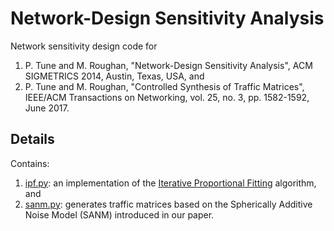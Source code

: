 # Network-Design Sensitivity Analysis

Network sensitivity design code for
1. P. Tune and M. Roughan, "Network-Design Sensitivity Analysis", ACM SIGMETRICS 2014, Austin, Texas, 
USA, and
1. P. Tune and M. Roughan, "Controlled Synthesis of Traffic Matrices", IEEE/ACM Transactions on Networking, 
vol. 25, no. 3, pp. 1582-1592, June 2017.

## Details

Contains:
1. [ipf.py](./ipf.py): an implementation of the 
[Iterative Proportional Fitting](https://en.wikipedia.org/wiki/Iterative_proportional_fitting)
algorithm, and
2. [sanm.py](./sanm.py): generates traffic matrices based on the Spherically Additive Noise Model 
(SANM) introduced in our paper.
